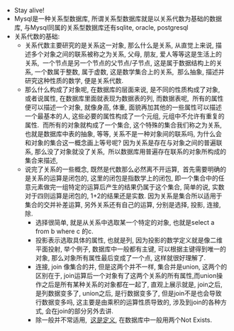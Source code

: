 - Stay alive!
- Mysql是一种关系型数据库, 所谓关系型数据库就是以关系代数为基础的数据库, 与Mysql同属的关系型数据库还有sqlite, oracle, postgresql
- 关系代数的基础:
   - 关系代数主要研究的是关系这一对象, 那么什么是关系, 从直觉上来说, 描述多个对象之间的联系被称之为关系, 父母, 朋友, 爱人等等这是生活上的关系,  一个节点是另一个节点的父节点/子节点, 这是属于数据结构上的关系, 一个数属于整数, 属于虚数, 这是数学集合上的关系,  那么抽象, 描述并研究这种性质的数学, 便是关系代数.
   - 那么什么构成了对象呢, 在数据库的层面来说, 是不同的性质构成了对象, 或者说属性, 在数据库里面就表现为数据表的列, 而数据表呢,  所有的属性便可以描述一个对象, 就像身高, 体重, 面貌再加其他的一些属性可以描述一个最基本的人, 这些必要的属性构成了一个元组, 元组中不允许有重复的属性.  而所有的对象就构成了一个集合, 这个特殊的集合我们称之为关系, 也就是数据库中表的抽象, 等等, 关系不是一种对象间的联系吗, 为什么会和对象的集合这一概念画上等号呢? 因为关系是存在与对象之间的普遍联系, 那么没了对象就没了关系,  所以数据库用普遍存在联系的对象所构成的集合来描述,  
   - 说完了关系的一些概念, 既然是代数那么必然离不开运算,  首先需要明确的是关系的运算是闭包的, 这里的闭包是指数学上的闭包, 即一个集合中的任意元素做完一组特定的运算后产生的结果仍属于这个集合, 简单的说, 实数对于四则运算是闭包的, 1+2的结果还是实数. 因为关系是集合所以适用于集合的交并补差运算, 另外关系还有自己的运算, 分别是选择, 投影, 连接, 除.
      - 选择很简单, 就是从关系中选取某一个特定的对象, 也就是select a from b where c 的c.
      - 投影表示选取具体的属性, 也就是列, 因为投影的数学定义就是像二维平面投射, 举个例子, 数据库中一般都有主键, 可以根据主键得到唯一的对象, 那么对象所有属性最后变成了一个点, 这样就很好理解了.
      - 连接, join 像集合的并, 但是这两个并不一样, 集合并是union, 这两个的区别在于, join运算后一个对象有了这两个关系的所有属性,而union操作之后是所有某种关系的对象都在一起了, 直观上展示就是, join之后, 是列数据变多了, union之后, 是行数据变多了, 但是join不是也会导致行数据变多吗, 这主要是由乘积的运算性质导致的, 涉及到join的各种方式, 会在join的部分另外去讲.  
      - 除一般并不常适用,  [这是定义](https://blog.csdn.net/J__Max/article/details/83758433), 在数据库中一般用两个Not Exists.